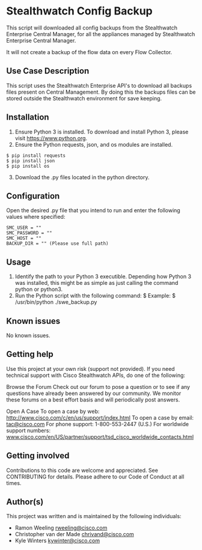 # Stealthwatch Config Backup

This script will downloaded all config backups from the Stealthwatch Enterprise Central Manager,
for all the appliances managed by Stealthwatch Enterprise Central Manager.

It will not create a backup of the flow data on every Flow Collector.

## Use Case Description

This script uses the Stealthwatch Enterprise API's to download all backups files present on Central Management.
By doing this the backups files can be stored outside the Stealthwatch environment for save keeping.

## Installation

1. Ensure Python 3 is installed.
  To download and install Python 3, please visit https://www.python.org.
2. Ensure the Python requests, json, and os modules are installed.
  ```
  $ pip install requests
  $ pip install json
  $ pip install os
  ```
3. Download the .py files located in the python directory.

## Configuration

Open the desired .py file that you intend to run and enter the following values where specified:
   ```
   SMC_USER = ""
   SMC_PASSWORD = ""
   SMC_HOST = ""
   BACKUP_DIR = "" (Please use full path)
   ```
## Usage

1. Identify the path to your Python 3 executible.
Depending how Python 3 was installed, this might be as simple as just calling the command python or python3.
2. Run the Python script with the following command:
  $ <PYTHON-PATH> <PYTHON-SCRIPT-PATH>
  Example: $ /usr/bin/python ./swe_backup.py


## Known issues

No known issues.

## Getting help

Use this project at your own risk (support not provided). If you need technical support with Cisco Stealthwatch APIs, do one of the following:

Browse the Forum
Check out our forum to pose a question or to see if any questions have already been answered by our community.
We monitor these forums on a best effort basis and will periodically post answers.

Open A Case
To open a case by web: http://www.cisco.com/c/en/us/support/index.html
To open a case by email: tac@cisco.com
For phone support: 1-800-553-2447 (U.S.)
For worldwide support numbers: www.cisco.com/en/US/partner/support/tsd_cisco_worldwide_contacts.html

## Getting involved

Contributions to this code are welcome and appreciated. See CONTRIBUTING for details. Please adhere to our Code of Conduct at all times.

## Author(s)

This project was written and is maintained by the following individuals:

* Ramon Weeling <rweeling@cisco.com>
* Christopher van der Made <chrivand@cisco.com>
* Kyle Winters <kywinter@cisco.com>
